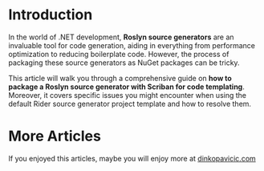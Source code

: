 # Introduction

In the world of .NET development, **Roslyn source generators** are an invaluable tool for code generation, aiding in everything from performance optimization to reducing boilerplate code. However, the process of packaging these source generators as NuGet packages can be tricky.

This article will walk you through a comprehensive guide on **how to package a Roslyn source generator with Scriban for code templating**. Moreover, it covers specific issues you might encounter when using the default Rider source generator project template and how to resolve them.


# More Articles
If you enjoyed this articles, maybe you will enjoy more at [dinkopavicic.com](www.dinkopavicic.com)
